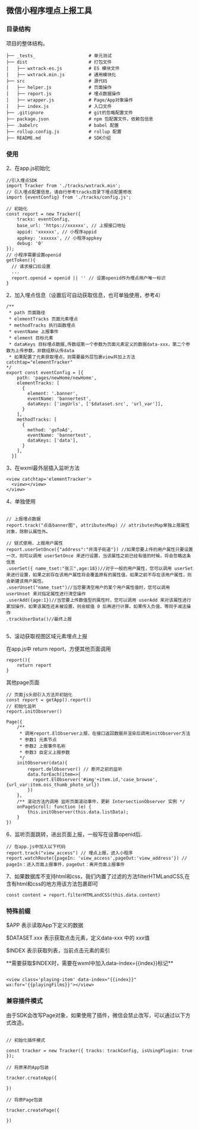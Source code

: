 ## 微信小程序埋点上报工具
### 目录结构

项目的整体结构。


```
├── _tests_                    # 单元测试
├── dist                       # 打包文件
│   ├── wxtrack-es.js          # ES 模块文件
│   ├── wxtrack.min.js         # 通用模块化
├── src                        # 源代码
│   ├── helper.js              # 页面操作
│   ├── report.js              # 埋点数据操作
│   ├── wrapper.js             # Page/App对象操作
│   ├── index.js               # 入口文件
├── .gitignore                 # git的忽略配置文件
├── package.json               # npm 包配置文件，依赖包信息
├── .babelrc                   # babel 配置
├── rollup.config.js           # rollup 配置
├── README.md                  # SDK介绍

```

### 使用

2、在app.js初始化

```
//引入埋点SDK
import Tracker from './tracks/wxtrack.min';
// 引入埋点配置信息，请自行参考tracks目录下埋点配置修改
import {eventConfig} from './tracks/config.js';

// 初始化
const report = new Tracker({
    tracks: eventConfig,
    base_url: 'https://xxxxxx', // 上报接口地址
    appid: 'xxxxxx', // 小程序appid
    appkey: 'xxxxxx', // 小程序appkey
    debug: '0'
});
// 小程序需要设置openid
getToken(){
  // 请求接口后设置
  ...
  report.openid = openid || '' // 设置openid作为埋点用户唯一标识
}

```

2、加入埋点信息（设置后可自动获取信息，也可单独使用，参考4）


```
/**
 * path 页面路径
 * elementTracks 页面元素埋点
 * methodTracks 执行函数埋点
 * eventName 上报事件
 * element 目标元素
 * dataKeys 目标埋点数据,传数组第一个参数为页面元素定义的数据data-xxx，第二个参数为上传参数，非数组默认传data
 * 如果配置了元素获取埋点，则需要最外层包裹view并加上方法catchtap="elementTracker"
*/
export const eventConfig = [{
    path: 'pages/newHome/newHome',
    elementTracks: [
      {
        element: '.banner',
		eventName: 'bannertest',
		dataKeys: ['imgUrls', ['$dataset.src', 'url_var']],
      }
    ],
    methodTracks: [
      {
        method: 'goToAd',
		eventName: 'bannertest',
        dataKeys: ['data'],
      }
    ],
  }]

```

  

3、在wxml最外层插入监听方法

```
<view catchtap='elementTracker'>
  <view></view>
</view>

```

4、单独使用

```

// 上报埋点数据
report.track("点击banner图", attributesMap) // attributesMap单独上报属性对象，除默认属性外。

// 链式使用，上报用户属性
report.userSetOnce({"address":"井湾子街道"}) //如果您要上传的用户属性只要设置一次，则可以调用 userSetOnce 来进行设置，当该属性之前已经有值的时候，将会忽略这条信息
.userSet({ name_tset:"张三",age:18})//对于一般的用户属性，您可以调用 userSet 来进行设置，如果之前存在该用户属性将会覆盖原有的属性值，如果之前不存在该用户属性，则会新建该用户属性。
.userUnset("name_tset")//当您要清空用户的某个用户属性值时，您可以调用 userUnset 来对指定属性进行清空操作
.userAdd({age:1})//当您要上传数值型的属性时，您可以调用 userAdd 来对该属性进行累加操作，如果该属性还未被设置，则会赋值 0 后再进行计算。如果传入负值，等同于减法操作
.trackUserData()//最终上报


```
5、滚动获取视图区域元素埋点上报

在app.js中 return report，方便其他页面调用
```
report(){
    return report
}
```
其他page页面
```
// 页面js头部引入方法并初始化
const report = getApp().report()
// 初始化监听
report.initObserver()

Page({
	/**
	 * 调用report.ElObserver上报，在接口返回数据并渲染后调用initObserver方法
	 * 参数1 元素节点
	 * 参数2 上报事件名称
	 * 参数3 自定义上报参数
	 */
	initObserver(data){
		report.delObserver() // 断开之前的监听
		data.forEach(item=>{
		  report.ElObserver('#img'+item.id,'case_browse',{url_var:item.oss_thumb_photo_url})
		})
	},
	/** 滚动方法内调用 监听页面滚动事件，更新 IntersectionObserver 实例 */
	onPageScroll: function (e) {
		this.initObserver(this.data.listData);
	}
})
```


6、监听页面跳转，进出页面上报，一般写在设置openid后.
```
// 在app.js中加入以下代码
report.track("view_access") // 埋点上报，进入小程序
report.watchRoute({pageIn: 'view_access',pageOut:'view_address'}) // pageIn：进入页面上报事件，pageOut：离开页面上报事件
```

7、如果数据库不支持html和css，我们内置了过滤的方法filterHTMLandCSS,在含有html和css的地方用该方法包裹即可

```
const content = report.filterHTMLandCSS(this.data.content)

```
### 特殊前缀

$APP 表示读取App下定义的数据

$DATASET.xxx 表示获取点击元素，定义data-xxx 中的 xxx值


$INDEX 表示获取列表，当前点击元素的索引

\*\*需要获取$INDEX时，需要在wxml中加入data-index={{index}}标记\*\*

```

<view class='playing-item' data-index="{{index}}" wx:for='{{playingFilms}}'></view>

```


### 兼容插件模式


由于SDK会改写Page对象，如果使用了插件，微信会禁止改写，可以通过以下方式改造。

```

// 初始化插件模式

const tracker = new Tracker({ tracks: trackConfig, isUsingPlugin: true });

// 将原来的App包装

tracker.createApp({

})

// 将原Page包装

tracker.createPage({

})

```